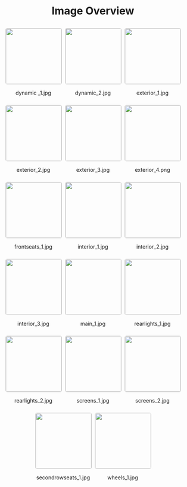 <style>
    .image-gallery {
        display: flex;
        flex-wrap: wrap;
        gap: 10px;
        justify-content: center;
        padding: 10px;
    }
    .image-gallery img {
        width: 150px;
        height: auto;
        border: 1px solid #ddd;
        border-radius: 5px;
    }
    .image-gallery div {
        flex: 1 1 calc(33.333% - 20px); /* Three images per row on large screens */
        max-width: 150px;
        text-align: center;
    }
    @media (max-width: 768px) {
        .image-gallery div {
            flex: 1 1 calc(50% - 20px); /* Two images per row on medium screens */
        }
    }
    @media (max-width: 480px) {
        .image-gallery div {
            flex: 1 1 100%; /* One image per row on small screens */
        }
    }
</style>
<h1 style ="text-align: center;"> Image Overview </h1> <div class="image-gallery">
<div>
<img src="https://media.evkx.net/multimedia/models/lotus/emeya/emeya_s/dynamic _1_st.jpg">
<p>dynamic _1.jpg</p>
</div>
<div>
<img src="https://media.evkx.net/multimedia/models/lotus/emeya/emeya_s/dynamic_2_st.jpg">
<p>dynamic_2.jpg</p>
</div>
<div>
<img src="https://media.evkx.net/multimedia/models/lotus/emeya/emeya_s/exterior_1_st.jpg">
<p>exterior_1.jpg</p>
</div>
<div>
<img src="https://media.evkx.net/multimedia/models/lotus/emeya/emeya_s/exterior_2_st.jpg">
<p>exterior_2.jpg</p>
</div>
<div>
<img src="https://media.evkx.net/multimedia/models/lotus/emeya/emeya_s/exterior_3_st.jpg">
<p>exterior_3.jpg</p>
</div>
<div>
<img src="https://media.evkx.net/multimedia/models/lotus/emeya/emeya_s/exterior_4_st.png">
<p>exterior_4.png</p>
</div>
<div>
<img src="https://media.evkx.net/multimedia/models/lotus/emeya/emeya_s/frontseats_1_st.jpg">
<p>frontseats_1.jpg</p>
</div>
<div>
<img src="https://media.evkx.net/multimedia/models/lotus/emeya/emeya_s/interior_1_st.jpg">
<p>interior_1.jpg</p>
</div>
<div>
<img src="https://media.evkx.net/multimedia/models/lotus/emeya/emeya_s/interior_2_st.jpg">
<p>interior_2.jpg</p>
</div>
<div>
<img src="https://media.evkx.net/multimedia/models/lotus/emeya/emeya_s/interior_3_st.jpg">
<p>interior_3.jpg</p>
</div>
<div>
<img src="https://media.evkx.net/multimedia/models/lotus/emeya/emeya_s/main_1_st.jpg">
<p>main_1.jpg</p>
</div>
<div>
<img src="https://media.evkx.net/multimedia/models/lotus/emeya/emeya_s/rearlights_1_st.jpg">
<p>rearlights_1.jpg</p>
</div>
<div>
<img src="https://media.evkx.net/multimedia/models/lotus/emeya/emeya_s/rearlights_2_st.jpg">
<p>rearlights_2.jpg</p>
</div>
<div>
<img src="https://media.evkx.net/multimedia/models/lotus/emeya/emeya_s/screens_1_st.jpg">
<p>screens_1.jpg</p>
</div>
<div>
<img src="https://media.evkx.net/multimedia/models/lotus/emeya/emeya_s/screens_2_st.jpg">
<p>screens_2.jpg</p>
</div>
<div>
<img src="https://media.evkx.net/multimedia/models/lotus/emeya/emeya_s/secondrowseats_1_st.jpg">
<p>secondrowseats_1.jpg</p>
</div>
<div>
<img src="https://media.evkx.net/multimedia/models/lotus/emeya/emeya_s/wheels_1_st.jpg">
<p>wheels_1.jpg</p>
</div>
</div>
